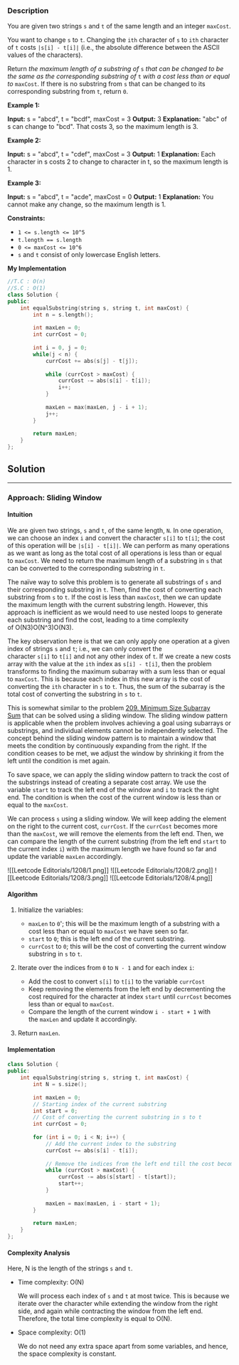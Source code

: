 ### Description

You are given two strings `s` and `t` of the same length and an integer `maxCost`.

You want to change `s` to `t`. Changing the `ith` character of `s` to `ith` character of `t` costs `|s[i] - t[i]|` (i.e., the absolute difference between the ASCII values of the characters).

Return _the maximum length of a substring of_ `s` _that can be changed to be the same as the corresponding substring of_ `t` _with a cost less than or equal to_ `maxCost`. If there is no substring from `s` that can be changed to its corresponding substring from `t`, return `0`.

**Example 1:**

**Input:** s = "abcd", t = "bcdf", maxCost = 3
**Output:** 3
**Explanation:** "abc" of s can change to "bcd".
That costs 3, so the maximum length is 3.

**Example 2:**

**Input:** s = "abcd", t = "cdef", maxCost = 3
**Output:** 1
**Explanation:** Each character in s costs 2 to change to character in t,  so the maximum length is 1.

**Example 3:**

**Input:** s = "abcd", t = "acde", maxCost = 0
**Output:** 1
**Explanation:** You cannot make any change, so the maximum length is 1.

**Constraints:**

- `1 <= s.length <= 10^5`
- `t.length == s.length`
- `0 <= maxCost <= 10^6`
- `s` and `t` consist of only lowercase English letters.

**My Implementation**

```cpp
//T.C : O(n)
//S.C : O(1)
class Solution {
public:
    int equalSubstring(string s, string t, int maxCost) {
        int n = s.length();
        
        int maxLen = 0;
        int currCost = 0;
        
        int i = 0, j = 0;
        while(j < n) {
            currCost += abs(s[j] - t[j]);
            
            while (currCost > maxCost) {
                currCost -= abs(s[i] - t[i]);
                i++;
            }
            
            maxLen = max(maxLen, j - i + 1);
            j++;
        }
        
        return maxLen;
    }
};
```

## Solution

---

### Approach: Sliding Window

#### Intuition

We are given two strings, `s` and `t`, of the same length, `N`. In one operation, we can choose an index `i` and convert the character `s[i]` to `t[i]`; the cost of this operation will be `|s[i] - t[i]|`. We can perform as many operations as we want as long as the total cost of all operations is less than or equal to `maxCost`. We need to return the maximum length of a substring in `s` that can be converted to the corresponding substring in `t`.

The naïve way to solve this problem is to generate all substrings of `s` and their corresponding substring in `t`. Then, find the cost of converting each substring from `s` to `t`. If the cost is less than `maxCost`, then we can update the maximum length with the current substring length. However, this approach is inefficient as we would need to use nested loops to generate each substring and find the cost, leading to a time complexity of O(N3)O(N^3)O(N3).

The key observation here is that we can only apply one operation at a given index of strings `s` and `t`; i.e., we can only convert the character `s[i]` to `t[i]` and not any other index of `t`. If we create a new costs array with the value at the `ith` index as `s[i] - t[i]`, then the problem transforms to finding the maximum subarray with a sum less than or equal to `maxCost`. This is because each index in this new array is the cost of converting the `ith` character in `s` to `t`. Thus, the sum of the subarray is the total cost of converting the substring in `s` to `t`.

This is somewhat similar to the problem [209. Minimum Size Subarray Sum](https://leetcode.com/problems/minimum-size-subarray-sum/) that can be solved using a sliding window. The sliding window pattern is applicable when the problem involves achieving a goal using subarrays or substrings, and individual elements cannot be independently selected. The concept behind the sliding window pattern is to maintain a window that meets the condition by continuously expanding from the right. If the condition ceases to be met, we adjust the window by shrinking it from the left until the condition is met again.

To save space, we can apply the sliding window pattern to track the cost of the substrings instead of creating a separate cost array. We use the variable `start` to track the left end of the window and `i` to track the right end. The condition is when the cost of the current window is less than or equal to the `maxCost`.

We can process `s` using a sliding window. We will keep adding the element on the right to the current cost, `currCost`. If the `currCost` becomes more than the `maxCost`, we will remove the elements from the left end. Then, we can compare the length of the current substring (from the left end `start` to the current index `i`) with the maximum length we have found so far and update the variable `maxLen` accordingly.

![[Leetcode Editorials/1208/1.png]]
![[Leetcode Editorials/1208/2.png]]
![[Leetcode Editorials/1208/3.png]]
![[Leetcode Editorials/1208/4.png]]
  

#### Algorithm

1. Initialize the variables:
    
    - `maxLen` to `0`'; this will be the maximum length of a substring with a cost less than or equal to `maxCost` we have seen so far.
    - `start` to `0`; this is the left end of the current substring.
    - `currCost` to `0`; this will be the cost of converting the current window substring in `s` to `t`.
2. Iterate over the indices from `0` to `N - 1` and for each index `i`:
    
    - Add the cost to convert `s[i]` to `t[i]` to the variable `currCost`
    - Keep removing the elements from the left end by decrementing the cost required for the character at index `start` until `currCost` becomes less than or equal to `maxCost`.
    - Compare the length of the current window `i - start + 1` with the `maxLen` and update it accordingly.
3. Return `maxLen`.
    

#### Implementation

```cpp
class Solution {
public:
    int equalSubstring(string s, string t, int maxCost) {
        int N = s.size();
        
        int maxLen = 0;
        // Starting index of the current substring
        int start = 0;
        // Cost of converting the current substring in s to t
        int currCost = 0;
        
        for (int i = 0; i < N; i++) {
            // Add the current index to the substring
            currCost += abs(s[i] - t[i]);
            
            // Remove the indices from the left end till the cost becomes less than allowed
            while (currCost > maxCost) {
                currCost -= abs(s[start] - t[start]);
                start++;
            }
            
            maxLen = max(maxLen, i - start + 1);
        }
        
        return maxLen;
    }
};
```

#### Complexity Analysis

Here, N is the length of the strings `s` and `t`.

- Time complexity: O(N)
    
    We will process each index of `s` and `t` at most twice. This is because we iterate over the character while extending the window from the right side, and again while contracting the window from the left end. Therefore, the total time complexity is equal to O(N).
    
- Space complexity: O(1)
    
    We do not need any extra space apart from some variables, and hence, the space complexity is constant.

